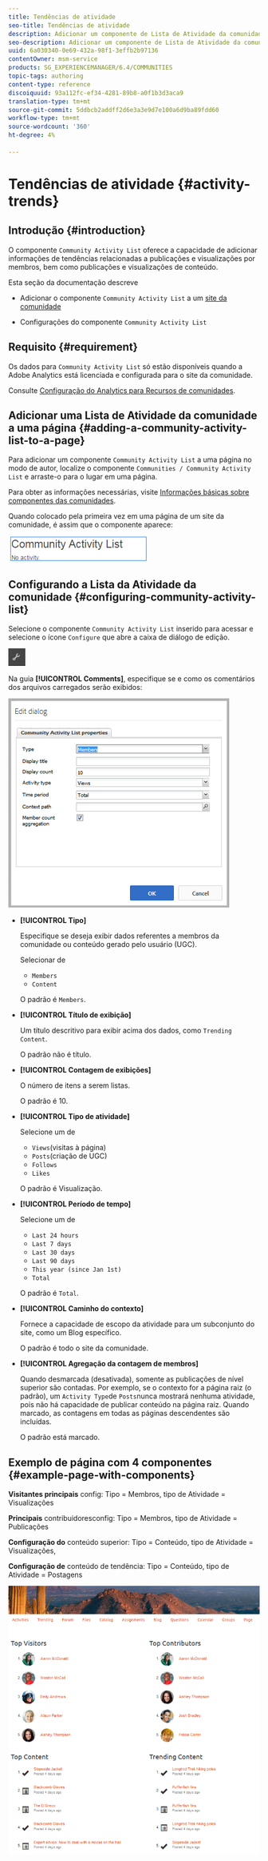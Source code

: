 ```yaml
---
title: Tendências de atividade
seo-title: Tendências de atividade
description: Adicionar um componente de Lista de Atividade da comunidade a uma página
seo-description: Adicionar um componente de Lista de Atividade da comunidade a uma página
uuid: 6a030340-0e69-432a-98f1-3effb2b97136
contentOwner: msm-service
products: SG_EXPERIENCEMANAGER/6.4/COMMUNITIES
topic-tags: authoring
content-type: reference
discoiquuid: 93a112fc-ef34-4281-89b8-a0f1b3d3aca9
translation-type: tm+mt
source-git-commit: 5ddbcb2addff2d6e3a3e9d7e100a6d9ba89fdd60
workflow-type: tm+mt
source-wordcount: '360'
ht-degree: 4%

---
```



# Tendências de atividade {#activity-trends}

## Introdução {#introduction}

O componente `Community Activity List` oferece a capacidade de adicionar informações de tendências relacionadas a publicações e visualizações por membros, bem como publicações e visualizações de conteúdo.

Esta seção da documentação descreve

* Adicionar o componente `Community Activity List` a um [site da comunidade](overview.md#community-sites)

* Configurações do componente `Community Activity List`

## Requisito {#requirement}

Os dados para `Community Activity List` só estão disponíveis quando a Adobe Analytics está licenciada e configurada para o site da comunidade.

Consulte [Configuração do Analytics para Recursos de comunidades](analytics.md).

## Adicionar uma Lista de Atividade da comunidade a uma página {#adding-a-community-activity-list-to-a-page}

Para adicionar um componente `Community Activity List` a uma página no modo de autor, localize o componente `Communities / Community Activity List` e arraste-o para o lugar em uma página.

Para obter as informações necessárias, visite [Informações básicas sobre componentes das comunidades](basics.md).

Quando colocado pela primeira vez em uma página de um site da comunidade, é assim que o componente aparece:

![chlimage_1-227](assets/chlimage_1-227.png)

## Configurando a Lista da Atividade da comunidade {#configuring-community-activity-list}

Selecione o componente `Community Activity List` inserido para acessar e selecione o ícone `Configure` que abre a caixa de diálogo de edição.

![chlimage_1-228](assets/chlimage_1-228.png)

Na guia **[!UICONTROL Comments]**, especifique se e como os comentários dos arquivos carregados serão exibidos:

![chlimage_1-229](assets/chlimage_1-229.png)

* **[!UICONTROL Tipo]**

   Especifique se deseja exibir dados referentes a membros da comunidade ou conteúdo gerado pelo usuário (UGC).

   Selecionar de
   * `Members`
   * `Content`

   O padrão é `Members`.

* **[!UICONTROL Título de exibição]**

   Um título descritivo para exibir acima dos dados, como `Trending Content`.

   O padrão não é título.

* **[!UICONTROL Contagem de exibições]**

   O número de itens a serem listas.

   O padrão é 10.

* **[!UICONTROL Tipo de atividade]**

   Selecione um de
   * `Views`(visitas à página)
   * `Posts`(criação de UGC)
   * `Follows`
   * `Likes`

   O padrão é Visualização.

* **[!UICONTROL Período de tempo]**

   Selecione um de
   * `Last 24 hours`
   * `Last 7 days`
   * `Last 30 days`
   * `Last 90 days`
   * `This year (since Jan 1st)`
   * `Total`

   O padrão é `Total`.

* **[!UICONTROL Caminho do contexto]**

   Fornece a capacidade de escopo da atividade para um subconjunto do site, como um Blog específico.

   O padrão é todo o site da comunidade.

* **[!UICONTROL Agregação da contagem de membros]**

   Quando desmarcada (desativada), somente as publicações de nível superior são contadas. Por exemplo, se o contexto for a página raiz (o padrão), um `Activity Type`de `Posts`nunca mostrará nenhuma atividade, pois não há capacidade de publicar conteúdo na página raiz. Quando marcado, as contagens em todas as páginas descendentes são incluídas.

   O padrão está marcado.

## Exemplo de página com 4 componentes {#example-page-with-components}

**Visitantes principais** config: Tipo = Membros, tipo de Atividade = Visualizações

**Principais** contribuidoresconfig: Tipo = Membros, tipo de Atividade = Publicações

**Configuração do** conteúdo superior: Tipo = Conteúdo, tipo de Atividade = Visualizações,

**Configuração de** conteúdo de tendência: Tipo = Conteúdo, tipo de Atividade = Postagens

![chlimage_1-230](assets/chlimage_1-230.png)
